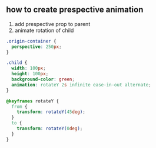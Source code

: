 ## how to create prespective animation

1. add prespective prop to parent
2. animate rotation of child

```css
.origin-container {
  perspective: 250px;
}

.child {
  width: 100px;
  height: 100px;
  background-color: green;
  animation: rotateY 2s infinite ease-in-out alternate;
}

@keyframes rotateY {
  from {
    transform: rotateY(45deg);
  }
  to {
    transform: rotateY(0deg);
  }
}
```
